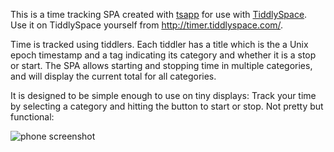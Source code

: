 
This is a time tracking SPA created with
[tsapp](http://tsapp.tiddlyspace.com) for use with
[TiddlySpace](http://tiddlyspace.com). Use it on TiddlySpace
yourself from http://timer.tiddlyspace.com/.

Time is tracked using tiddlers. Each tiddler has a title which is
the a Unix epoch timestamp and a tag indicating its category and
whether it is a stop or start. The SPA allows starting and stopping
time in multiple categories, and will display the current total for
all categories.

It is designed to be simple enough to use on tiny displays: Track
your time by selecting a category and hitting the button to start or
stop. Not pretty but functional:

![phone screenshot](http://cdent.tiddlyspace.com/bags/cdent_public/tiddlers/timer.png)  



